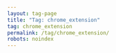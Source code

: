 ```yaml
---
layout: tag-page
title: "Tag: chrome_extension"
tag: chrome_extension
permalink: /tag/chrome_extension/
robots: noindex
---
```

